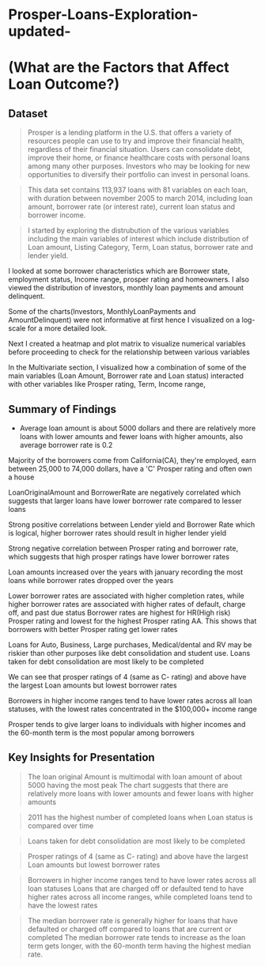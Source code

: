 # Prosper-Loans-Exploration-updated-
# (What are the Factors that Affect Loan Outcome?)



## Dataset

> Prosper is a lending platform in the U.S. that offers a variety of resources people can use to try and improve their financial health, regardless of their financial situation. Users can consolidate debt, improve their home, or finance healthcare costs with personal loans among many other purposes. Investors who may be looking for new opportunities to diversify their portfolio can invest in personal loans.

>This data set contains 113,937 loans with 81 variables on each loan, with duration between november 2005 to march 2014, including loan amount, borrower rate (or interest rate), current loan status and borrower income. 

> I started by exploring the distrubution of the various variables including the main variables of interest which include distribution of Loan amount, Listing Category, Term, Loan status, borrower rate and lender yield.

I looked at some borrower characteristics which are Borrower state, employment status, Income range, prosper rating and homeowners. I also viewed the distribution of investors, monthly loan payments and amount delinquent.

Some of the charts(Investors, MonthlyLoanPayments and AmountDelinquent) were not informative at first hence I visualized on a log-scale for a more detailed look.

Next I created a heatmap and plot matrix to visualize numerical variables before proceeding to check for the relationship between various variables

In the Multivariate section, I visualized how a combination of some of the main variables (Loan Amount, Borrower rate and Loan status) interacted with other variables like Prosper rating, Term, Income range,



## Summary of Findings

- Average loan amount is about 5000 dollars and there are relatively more loans with lower amounts and fewer loans with higher amounts, also average borrower rate is 0.2

Majority of the borrowers come from California(CA), they're employed, earn between 25,000 to 74,000 dollars, have a 'C' Prosper rating and often own a house

LoanOriginalAmount and BorrowerRate are negatively correlated which suggests that larger loans have lower borrower rate compared to lesser loans

Strong positive correlations between Lender yield and Borrower Rate which is logical, higher borrower rates should result in higher lender yield

Strong negative correlation between Prosper rating and borrower rate, which suggests that high prosper ratings have lower borrower rates

Loan amounts increased over the years with january recording the most loans while borrower rates dropped over the years

Lower borrower rates are associated with higher completion rates, while higher borrower rates are associated with higher rates of default, charge off, and past due status
Borrower rates are highest for HR(High risk) Prosper rating and lowest for the highest Prosper rating AA.
This shows that borrowers with better Prosper rating get lower rates

Loans for Auto, Business, Large purchases, Medical/dental and RV may be riskier than other purposes like debt consolidation and student use. Loans taken for debt consolidation are most likely to be completed

We can see that prosper ratings of 4 (same as C- rating) and above have the largest Loan amounts but lowest borrower rates

Borrowers in higher income ranges tend to have lower rates across all loan statuses, with the lowest rates concentrated in the $100,000+ income range

Prosper tends to give larger loans to individuals with higher incomes and the 60-month term is the most popular among borrowers



## Key Insights for Presentation

> The loan original Amount is multimodal with loan amount of about 5000 having the most peak
The chart suggests that there are relatively more loans with lower amounts and fewer loans with higher amounts

> 2011 has the highest number of completed loans when Loan status is compared over time

> Loans taken for debt consolidation are most likely to be completed

> Prosper ratings of 4 (same as C- rating) and above have the largest Loan amounts but lowest borrower rates

> Borrowers in higher income ranges tend to have lower rates across all loan statuses
Loans that are charged off or defaulted tend to have higher rates across all income ranges, while completed loans tend to have the lowest rates

> The median borrower rate is generally higher for loans that have defaulted or charged off compared to loans that are current or completed
The median borrower rate tends to increase as the loan term gets longer, with the 60-month term having the highest median rate.


